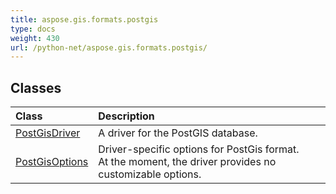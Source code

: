 ```yaml
---
title: aspose.gis.formats.postgis
type: docs
weight: 430
url: /python-net/aspose.gis.formats.postgis/
---
```





## **Classes**
| **Class** | **Description** |
| :- | :- |
| [PostGisDriver](/psd/python-net/aspose.gis.formats.postgis/postgisdriver/) | A driver for the PostGIS database. |
| [PostGisOptions](/psd/python-net/aspose.gis.formats.postgis/postgisoptions/) | Driver-specific options for PostGis format.<br/>            At the moment, the driver provides no customizable options. |
